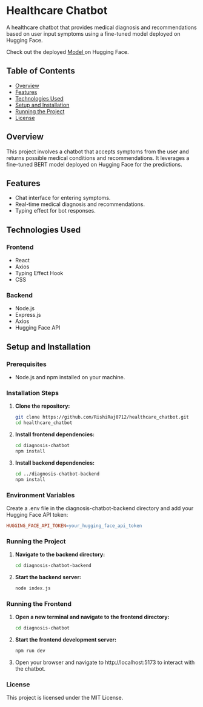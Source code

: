 # Healthcare Chatbot

A healthcare chatbot that provides medical diagnosis and recommendations based on user input symptoms using a fine-tuned model deployed on Hugging Face.

Check out the deployed [Model ](https://huggingface.co/utkarshiitr/medicalchatbot3) on Hugging Face.

## Table of Contents
- [Overview](#overview)
- [Features](#features)
- [Technologies Used](#technologies-used)
- [Setup and Installation](#setup-and-installation)
- [Running the Project](#running-the-project)
- [License](#license)

## Overview
This project involves a chatbot that accepts symptoms from the user and returns possible medical conditions and recommendations. It leverages a fine-tuned BERT model deployed on Hugging Face for the predictions.

## Features
- Chat interface for entering symptoms.
- Real-time medical diagnosis and recommendations.
- Typing effect for bot responses.

## Technologies Used
### Frontend
- React
- Axios
- Typing Effect Hook
- CSS

### Backend
- Node.js
- Express.js
- Axios
- Hugging Face API

## Setup and Installation

### Prerequisites
- Node.js and npm installed on your machine.

### Installation Steps

1. **Clone the repository:**
   ```sh
   git clone https://github.com/RishiRaj0712/healthcare_chatbot.git
   cd healthcare_chatbot 
   ```   

2. **Install frontend dependencies:**
   ```sh
   cd diagnosis-chatbot
   npm install
   ```

3. **Install backend dependencies:**
   ```sh
   cd ../diagnosis-chatbot-backend
   npm install
   ```

### Environment Variables
   Create a .env file in the diagnosis-chatbot-backend directory and add your Hugging Face API token:

   ```makefile
   HUGGING_FACE_API_TOKEN=your_hugging_face_api_token
   ```

### Running the Project

1. **Navigate to the backend directory:**
   ```sh
   cd diagnosis-chatbot-backend
   ````

2. **Start the backend server:**
   ```sh
   node index.js
   ```

### Running the Frontend

1. **Open a new terminal and navigate to the frontend directory:**
   ```sh
   cd diagnosis-chatbot
   ```

2. **Start the frontend development server:**
   ```sh
   npm run dev
   ```

3. Open your browser and navigate to http://localhost:5173 to interact with the chatbot.


### License
This project is licensed under the MIT License.





